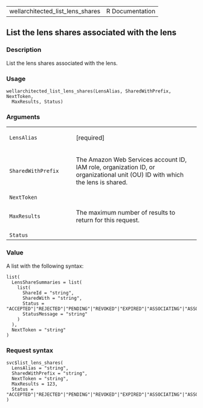 <table style="width: 100%;">
<tbody>
<tr class="odd">
<td>wellarchitected_list_lens_shares</td>
<td style="text-align: right;">R Documentation</td>
</tr>
</tbody>
</table>

## List the lens shares associated with the lens

### Description

List the lens shares associated with the lens.

### Usage

    wellarchitected_list_lens_shares(LensAlias, SharedWithPrefix, NextToken,
      MaxResults, Status)

### Arguments

<table>
<colgroup>
<col style="width: 35%" />
<col style="width: 65%" />
</colgroup>
<tbody>
<tr class="odd">
<td><code
id="wellarchitected_list_lens_shares_:_LensAlias">LensAlias</code></td>
<td><p>[required]</p></td>
</tr>
<tr class="even">
<td><code
id="wellarchitected_list_lens_shares_:_SharedWithPrefix">SharedWithPrefix</code></td>
<td><p>The Amazon Web Services account ID, IAM role, organization ID, or
organizational unit (OU) ID with which the lens is shared.</p></td>
</tr>
<tr class="odd">
<td><code
id="wellarchitected_list_lens_shares_:_NextToken">NextToken</code></td>
<td></td>
</tr>
<tr class="even">
<td><code
id="wellarchitected_list_lens_shares_:_MaxResults">MaxResults</code></td>
<td><p>The maximum number of results to return for this
request.</p></td>
</tr>
<tr class="odd">
<td><code
id="wellarchitected_list_lens_shares_:_Status">Status</code></td>
<td></td>
</tr>
</tbody>
</table>

### Value

A list with the following syntax:

    list(
      LensShareSummaries = list(
        list(
          ShareId = "string",
          SharedWith = "string",
          Status = "ACCEPTED"|"REJECTED"|"PENDING"|"REVOKED"|"EXPIRED"|"ASSOCIATING"|"ASSOCIATED"|"FAILED",
          StatusMessage = "string"
        )
      ),
      NextToken = "string"
    )

### Request syntax

    svc$list_lens_shares(
      LensAlias = "string",
      SharedWithPrefix = "string",
      NextToken = "string",
      MaxResults = 123,
      Status = "ACCEPTED"|"REJECTED"|"PENDING"|"REVOKED"|"EXPIRED"|"ASSOCIATING"|"ASSOCIATED"|"FAILED"
    )
